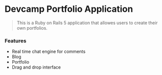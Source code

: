 # Devcamp Portfolio Application

> This is a Ruby on Rails 5 application that allowes users to create their own portfolios.

### Features

- Real time chat engine for comments
- Blog
- Portfolio
- Drag and drop interface
